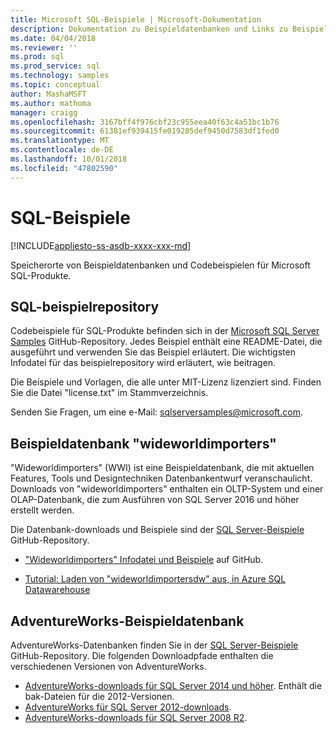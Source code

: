 ```yaml
---
title: Microsoft SQL-Beispiele | Microsoft-Dokumentation
description: Dokumentation zu Beispieldatenbanken und Links zu Beispielen für Microsoft SQL-Produkten.
ms.date: 04/04/2018
ms.reviewer: ''
ms.prod: sql
ms.prod_service: sql
ms.technology: samples
ms.topic: conceptual
author: MashaMSFT
ms.author: mathoma
manager: craigg
ms.openlocfilehash: 3167bff4f976cbf23c955eea40f63c4a51bc1b76
ms.sourcegitcommit: 61381ef939415fe019285def9450d7583df1fed0
ms.translationtype: MT
ms.contentlocale: de-DE
ms.lasthandoff: 10/01/2018
ms.locfileid: "47802590"
---
```

# <a name="sql-samples"></a>SQL-Beispiele

[!INCLUDE[appliesto-ss-asdb-xxxx-xxx-md](../includes/appliesto-ss-asdb-asdw-pdw-md.md)]

Speicherorte von Beispieldatenbanken und Codebeispielen für Microsoft SQL-Produkte.

## <a name="sql-samples-repository"></a>SQL-beispielrepository

Codebeispiele für SQL-Produkte befinden sich in der [Microsoft SQL Server Samples](https://github.com/microsoft/sql-server-samples) GitHub-Repository. Jedes Beispiel enthält eine README-Datei, die ausgeführt und verwenden Sie das Beispiel erläutert. Die wichtigsten Infodatei für das beispielrepository wird erläutert, wie beitragen. 

Die Beispiele und Vorlagen, die alle unter MIT-Lizenz lizenziert sind. Finden Sie die Datei "license.txt" im Stammverzeichnis.

Senden Sie Fragen, um eine e-Mail: sqlserversamples@microsoft.com.


## <a name="wideworldimporters-sample-database"></a>Beispieldatenbank "wideworldimporters"

"Wideworldimporters" (WWI) ist eine Beispieldatenbank, die mit aktuellen Features, Tools und Designtechniken Datenbankentwurf veranschaulicht. Downloads von "wideworldimporters" enthalten ein OLTP-System und einer OLAP-Datenbank, die zum Ausführen von SQL Server 2016 und höher erstellt werden. 

Die Datenbank-downloads und Beispiele sind der [SQL Server-Beispiele](https://github.com/Microsoft/sql-server-samples) GitHub-Repository.


- ["Wideworldimporters" Infodatei und Beispiele](https://github.com/Microsoft/sql-server-samples/tree/master/samples/databases/wide-world-importers) auf GitHub.

- [Tutorial: Laden von "wideworldimportersdw" aus, in Azure SQL Datawarehouse](/azure/sql-data-warehouse/load-data-wideworldimportersdw)


## <a name="adventureworks-sample-database"></a>AdventureWorks-Beispieldatenbank

AdventureWorks-Datenbanken finden Sie in der [SQL Server-Beispiele](https://github.com/Microsoft/sql-server-samples) GitHub-Repository.  Die folgenden Downloadpfade enthalten die verschiedenen Versionen von AdventureWorks.

- [AdventureWorks-downloads für SQL Server 2014 und höher](https://github.com/Microsoft/sql-server-samples/releases/tag/adventureworks). Enthält die bak-Dateien für die 2012-Versionen.
- [AdventureWorks für SQL Server 2012-downloads](https://github.com/Microsoft/sql-server-samples/releases/tag/adventureworks2012).
- [AdventureWorks-downloads für SQL Server 2008 R2](https://github.com/Microsoft/sql-server-samples/releases/tag/adventureworks2008r2).
